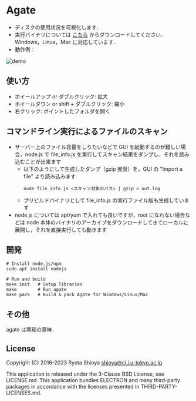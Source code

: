 # Agate

* ディスクの使用状況を可視化します．
* 実行バイナリについては [こちら](https://github.com/shioyadan/agate/releases)
からダウンロードしてください．Windows，Linux，Mac に対応しています．
* 動作例：

![demo](https://github.com/shioyadan/agate/wiki/images/agate.gif)


## 使い方

* ホイールアップ or ダブルクリック: 拡大
* ホイールダウン or  shift + ダブルクリック: 縮小
* 右クリック: ポイントしたフォルダを開く


## コマンドライン実行によるファイルのスキャン

* サーバー上のファイル容量をしりたいなどで GUI を起動するのが難しい場合，node.js で file_info.js を実行してスキャン結果をダンプし，それを読み込むことが出来ます
    *  以下のようにして生成したダンプ（gzip 推奨）を，GUI の "Import a file" より読み込みます
        ```
        node file_info.js <スキャン対象のパス> | gzip > out.log
        ```
    * プリビルドバイナリとして file_info.js の実行ファイル版も生成しています
* node.js については apt/yum で入れても良いですが，root になれない場合などは node 本体のバイナリのアーカイブをダウンロードしてきてローカルに展開し，それを直接実行しても動きます


## 開発

    # Install node.js/npm
    sudo apt install nodejs

    # Run and build
    make init   # Setup libraries
    make        # Run agate
    make pack   # Build & pack Agate for Windows/Linux/Mac


## その他

agate は瑪瑙の意味．


## License

Copyright (C) 2016-2023 Ryota Shioya <shioya@ci.i.u-tokyo.ac.jp>

This application is released under the 3-Clause BSD License, see LICENSE.md.
This application bundles ELECTRON and many third-party packages in accordance with the licenses presented in THIRD-PARTY-LICENSES.md.
